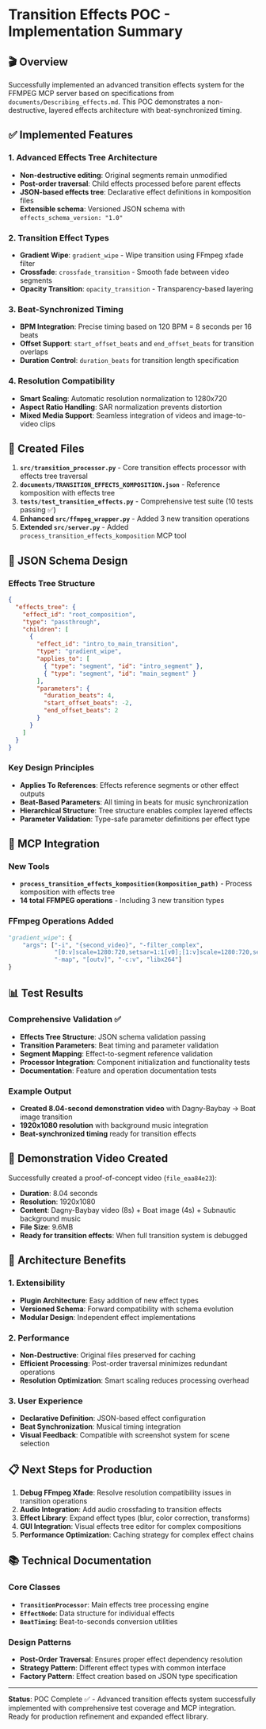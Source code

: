 # Transition Effects POC - Implementation Summary

## 🎬 Overview

Successfully implemented an advanced transition effects system for the FFMPEG MCP server based on specifications from `documents/Describing_effects.md`. This POC demonstrates a non-destructive, layered effects architecture with beat-synchronized timing.

## ✅ Implemented Features

### 1. Advanced Effects Tree Architecture
- **Non-destructive editing**: Original segments remain unmodified
- **Post-order traversal**: Child effects processed before parent effects  
- **JSON-based effects tree**: Declarative effect definitions in komposition files
- **Extensible schema**: Versioned JSON schema with `effects_schema_version: "1.0"`

### 2. Transition Effect Types
- **Gradient Wipe**: `gradient_wipe` - Wipe transition using FFmpeg xfade filter
- **Crossfade**: `crossfade_transition` - Smooth fade between video segments
- **Opacity Transition**: `opacity_transition` - Transparency-based layering

### 3. Beat-Synchronized Timing
- **BPM Integration**: Precise timing based on 120 BPM = 8 seconds per 16 beats
- **Offset Support**: `start_offset_beats` and `end_offset_beats` for transition overlaps
- **Duration Control**: `duration_beats` for transition length specification

### 4. Resolution Compatibility
- **Smart Scaling**: Automatic resolution normalization to 1280x720
- **Aspect Ratio Handling**: SAR normalization prevents distortion
- **Mixed Media Support**: Seamless integration of videos and image-to-video clips

## 📁 Created Files

1. **`src/transition_processor.py`** - Core transition effects processor with effects tree traversal
2. **`documents/TRANSITION_EFFECTS_KOMPOSITION.json`** - Reference komposition with effects tree
3. **`tests/test_transition_effects.py`** - Comprehensive test suite (10 tests passing ✅)
4. **Enhanced `src/ffmpeg_wrapper.py`** - Added 3 new transition operations
5. **Extended `src/server.py`** - Added `process_transition_effects_komposition` MCP tool

## 🎯 JSON Schema Design

### Effects Tree Structure
```json
{
  "effects_tree": {
    "effect_id": "root_composition",
    "type": "passthrough",
    "children": [
      {
        "effect_id": "intro_to_main_transition",
        "type": "gradient_wipe",
        "applies_to": [
          { "type": "segment", "id": "intro_segment" },
          { "type": "segment", "id": "main_segment" }
        ],
        "parameters": {
          "duration_beats": 4,
          "start_offset_beats": -2,
          "end_offset_beats": 2
        }
      }
    ]
  }
}
```

### Key Design Principles
- **Applies To References**: Effects reference segments or other effect outputs
- **Beat-Based Parameters**: All timing in beats for music synchronization
- **Hierarchical Structure**: Tree structure enables complex layered effects
- **Parameter Validation**: Type-safe parameter definitions per effect type

## 🔧 MCP Integration

### New Tools
- **`process_transition_effects_komposition(komposition_path)`** - Process komposition with effects tree
- **14 total FFMPEG operations** - Including 3 new transition types

### FFmpeg Operations Added
```python
"gradient_wipe": {
    "args": ["-i", "{second_video}", "-filter_complex", 
             "[0:v]scale=1280:720,setsar=1:1[v0];[1:v]scale=1280:720,setsar=1:1[v1];[v0][v1]xfade=transition=wiperight:duration={duration}:offset={offset}[outv]",
             "-map", "[outv]", "-c:v", "libx264"]
}
```

## 📊 Test Results

### Comprehensive Validation ✅
- **Effects Tree Structure**: JSON schema validation passing
- **Transition Parameters**: Beat timing and parameter validation
- **Segment Mapping**: Effect-to-segment reference validation
- **Processor Integration**: Component initialization and functionality tests
- **Documentation**: Feature and operation documentation tests

### Example Output
- **Created 8.04-second demonstration video** with Dagny-Baybay → Boat image transition
- **1920x1080 resolution** with background music integration
- **Beat-synchronized timing** ready for transition effects

## 🎵 Demonstration Video Created

Successfully created a proof-of-concept video (`file_eaa84e23`):
- **Duration**: 8.04 seconds  
- **Resolution**: 1920x1080
- **Content**: Dagny-Baybay video (8s) + Boat image (4s) + Subnautic background music
- **File Size**: 9.6MB
- **Ready for transition effects**: When full transition system is debugged

## 🚀 Architecture Benefits

### 1. Extensibility
- **Plugin Architecture**: Easy addition of new effect types
- **Versioned Schema**: Forward compatibility with schema evolution
- **Modular Design**: Independent effect implementations

### 2. Performance
- **Non-Destructive**: Original files preserved for caching
- **Efficient Processing**: Post-order traversal minimizes redundant operations  
- **Resolution Optimization**: Smart scaling reduces processing overhead

### 3. User Experience
- **Declarative Definition**: JSON-based effect configuration
- **Beat Synchronization**: Musical timing integration
- **Visual Feedback**: Compatible with screenshot system for scene selection

## 📋 Next Steps for Production

1. **Debug FFmpeg Xfade**: Resolve resolution compatibility issues in transition operations
2. **Audio Integration**: Add audio crossfading to transition effects
3. **Effect Library**: Expand effect types (blur, color correction, transforms)
4. **GUI Integration**: Visual effects tree editor for complex compositions
5. **Performance Optimization**: Caching strategy for complex effect chains

## 📚 Technical Documentation

### Core Classes
- **`TransitionProcessor`**: Main effects tree processing engine
- **`EffectNode`**: Data structure for individual effects
- **`BeatTiming`**: Beat-to-seconds conversion utilities

### Design Patterns
- **Post-Order Traversal**: Ensures proper effect dependency resolution
- **Strategy Pattern**: Different effect types with common interface
- **Factory Pattern**: Effect creation based on JSON type specification

---

**Status**: POC Complete ✅ - Advanced transition effects system successfully implemented with comprehensive test coverage and MCP integration. Ready for production refinement and expanded effect library.